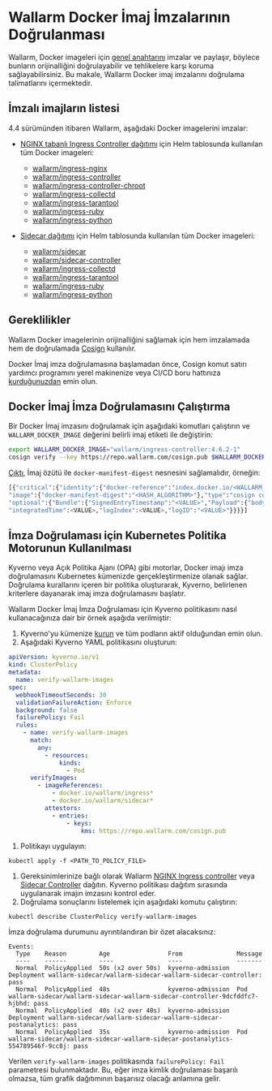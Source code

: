 # Wallarm Docker İmaj İmzalarının Doğrulanması

Wallarm, Docker imageleri için [genel anahtarını](https://repo.wallarm.com/cosign.pub) imzalar ve paylaşır, böylece bunların orijinalliğini doğrulayabilir ve tehlikelere karşı koruma sağlayabilirsiniz. Bu makale, Wallarm Docker imaj imzalarını doğrulama talimatlarını içermektedir.

## İmzalı imajların listesi

4.4 sürümünden itibaren Wallarm, aşağıdaki Docker imagelerini imzalar:

<!-- * [wallarm/node](https://hub.docker.com/r/wallarm/node): Wallarm modüllerini içeren [NGINX tabanlı Docker imajı] ve bağımsız bir Wallarm dağıtımı olarak hizmet verir -->
* [NGINX tabanlı Ingress Controller dağıtımı](../admin-en/installation-kubernetes-en.md) için Helm tablosunda kullanılan tüm Docker imageleri:

    * [wallarm/ingress-nginx](https://hub.docker.com/r/wallarm/ingress-nginx)
    * [wallarm/ingress-controller](https://hub.docker.com/r/wallarm/ingress-controller)
    * [wallarm/ingress-controller-chroot](https://hub.docker.com/r/wallarm/ingress-controller-chroot)
    * [wallarm/ingress-collectd](https://hub.docker.com/r/wallarm/ingress-collectd)
    * [wallarm/ingress-tarantool](https://hub.docker.com/r/wallarm/ingress-tarantool)
    * [wallarm/ingress-ruby](https://hub.docker.com/r/wallarm/ingress-ruby)
    * [wallarm/ingress-python](https://hub.docker.com/r/wallarm/ingress-python)
* [Sidecar dağıtımı](../installation/kubernetes/sidecar-proxy/deployment.md) için Helm tablosunda kullanılan tüm Docker imageleri:

    * [wallarm/sidecar](https://hub.docker.com/r/wallarm/sidecar)
    * [wallarm/sidecar-controller](https://hub.docker.com/r/wallarm/sidecar-controller)
    * [wallarm/ingress-collectd](https://hub.docker.com/r/wallarm/ingress-collectd)
    * [wallarm/ingress-tarantool](https://hub.docker.com/r/wallarm/ingress-tarantool)
    * [wallarm/ingress-ruby](https://hub.docker.com/r/wallarm/ingress-ruby)
    * [wallarm/ingress-python](https://hub.docker.com/r/wallarm/ingress-python)

## Gereklilikler

Wallarm Docker imagelerinin orijinalliğini sağlamak için hem imzalamada hem de doğrulamada [Cosign](https://docs.sigstore.dev/cosign/overview/) kullanılır.

Docker İmaj imza doğrulamasına başlamadan önce, Cosign komut satırı yardımcı programını yerel makinenize veya CI/CD boru hattınıza [kurduğunuzdan](https://docs.sigstore.dev/cosign/installation/) emin olun.

## Docker İmaj İmza Doğrulamasını Çalıştırma

Bir Docker İmaj imzasını doğrulamak için aşağıdaki komutları çalıştırın ve `WALLARM_DOCKER_IMAGE` değerini belirli imaj etiketi ile değiştirin:

```bash
export WALLARM_DOCKER_IMAGE="wallarm/ingress-controller:4.6.2-1"
cosign verify --key https://repo.wallarm.com/cosign.pub $WALLARM_DOCKER_IMAGE
```

[Çıktı](https://docs.sigstore.dev/cosign/verify/), İmaj özütü ile `docker-manifest-digest` nesnesini sağlamalıdır, örneğin:

```bash
[{"critical":{"identity":{"docker-reference":"index.docker.io/<WALLARM_DOCKER_IMAGE>"},
"image":{"docker-manifest-digest":"<HASH_ALGORITHM>"},"type":"cosign container image signature"},
"optional":{"Bundle":{"SignedEntryTimestamp":"<VALUE>","Payload":{"body":"<VALUE>",
"integratedTime":<VALUE>,"logIndex":<VALUE>,"logID":"<VALUE>"}}}}]
```

## İmza Doğrulaması için Kubernetes Politika Motorunun Kullanılması

Kyverno veya Açık Politika Ajanı (OPA) gibi motorlar, Docker imajı imza doğrulamasını Kubernetes kümenizde gerçekleştirmenize olanak sağlar. Doğrulama kurallarını içeren bir politika oluşturarak, Kyverno, belirlenen kriterlere dayanarak imaj imza doğrulamasını başlatır.

Wallarm Docker İmaj İmza Doğrulaması için Kyverno politikasını nasıl kullanacağınıza dair bir örnek aşağıda verilmiştir:

1. Kyverno'yu kümenize [kurun](https://kyverno.io/docs/installation/methods/) ve tüm podların aktif olduğundan emin olun.
1. Aşağıdaki Kyverno YAML politikasını oluşturun:

```yaml
apiVersion: kyverno.io/v1
kind: ClusterPolicy
metadata:
  name: verify-wallarm-images
spec:
  webhookTimeoutSeconds: 30
  validationFailureAction: Enforce
  background: false
  failurePolicy: Fail
  rules:
    - name: verify-wallarm-images
      match:
        any:
          - resources:
              kinds:
                - Pod
      verifyImages:
        - imageReferences:
            - docker.io/wallarm/ingress*
            - docker.io/wallarm/sidecar*
          attestors:
            - entries:
                - keys:
                    kms: https://repo.wallarm.com/cosign.pub
```
1. Politikayı uygulayın:

```
kubectl apply -f <PATH_TO_POLICY_FILE>
```
1. Gereksinimlerinize bağlı olarak Wallarm [NGINX Ingress controller](../admin-en/installation-kubernetes-en.md) veya [Sidecar Controller](../installation/kubernetes/sidecar-proxy/deployment.md) dağıtın. Kyverno politikası dağıtım sırasında uygulanarak imajın imzasını kontrol eder.
1. Doğrulama sonuçlarını listelemek için aşağıdaki komutu çalıştırın:

```
kubectl describe ClusterPolicy verify-wallarm-images
``` 

İmza doğrulama durumunu ayrıntılandıran bir özet alacaksınız:

```
Events:
  Type    Reason         Age                From               Message
  ----    ------         ----               ----               -------
  Normal  PolicyApplied  50s (x2 over 50s)  kyverno-admission  Deployment wallarm-sidecar/wallarm-sidecar-wallarm-sidecar-controller: pass
  Normal  PolicyApplied  48s                kyverno-admission  Pod wallarm-sidecar/wallarm-sidecar-wallarm-sidecar-controller-9dcfddfc7-hjbhd: pass
  Normal  PolicyApplied  40s (x2 over 40s)  kyverno-admission  Deployment wallarm-sidecar/wallarm-sidecar-wallarm-sidecar-postanalytics: pass
  Normal  PolicyApplied  35s                kyverno-admission  Pod wallarm-sidecar/wallarm-sidecar-wallarm-sidecar-postanalytics-554789546f-9cc8j: pass
```

Verilen `verify-wallarm-images` politikasında `failurePolicy: Fail` parametresi bulunmaktadır. Bu, eğer imza kimlik doğrulaması başarılı olmazsa, tüm grafik dağıtımının başarısız olacağı anlamına gelir.